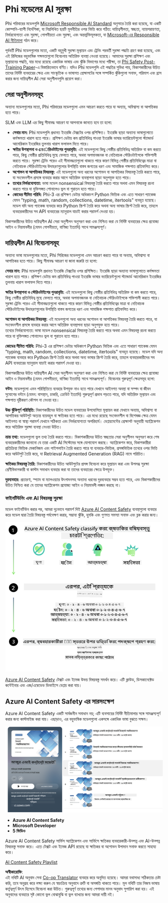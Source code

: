 <!--
CO_OP_TRANSLATOR_METADATA:
{
  "original_hash": "c8273672cc57df2be675407a1383aaf0",
  "translation_date": "2025-05-09T05:46:58+00:00",
  "source_file": "md/01.Introduction/01/01.AISafety.md",
  "language_code": "bn"
}
-->
# Phi মডেলের AI সুরক্ষা  
Phi পরিবারের মডেলগুলি [Microsoft Responsible AI Standard](https://query.prod.cms.rt.microsoft.com/cms/api/am/binary/RE5cmFl) অনুসারে তৈরি করা হয়েছে, যা একটি কোম্পানি-ব্যাপী নির্দেশিকা, যা নিম্নলিখিত ছয়টি মূলনীতির ওপর ভিত্তি করে গঠিত: দায়িত্বশীলতা, স্বচ্ছতা, ন্যায়পরায়ণতা, নির্ভরযোগ্যতা এবং সুরক্ষা, গোপনীয়তা এবং সুরক্ষা, এবং অন্তর্ভুক্তিমূলকতা, যা [Microsoft-এর Responsible AI নীতিমালা](https://www.microsoft.com/ai/responsible-ai) গঠন করে।  

পূর্ববর্তী Phi মডেলগুলোর মতো, একটি বহুমুখী সুরক্ষা মূল্যায়ন এবং ট্রেনিং পরবর্তী সুরক্ষা পদ্ধতি গ্রহণ করা হয়েছে, এবং এই রিলিজের বহুভাষিক সক্ষমতাগুলো বিবেচনায় অতিরিক্ত ব্যবস্থা নেওয়া হয়েছে। আমাদের সুরক্ষা প্রশিক্ষণ এবং মূল্যায়নের পদ্ধতি, যার মধ্যে রয়েছে একাধিক ভাষায় এবং ঝুঁকি বিভাগের মধ্যে পরীক্ষা, তা [Phi Safety Post-Training Paper](https://arxiv.org/abs/2407.13833)-এ বিস্তারিতভাবে বর্ণিত। যদিও Phi মডেলগুলি এই পদ্ধতির সুবিধা পায়, বিকাশকারীদের উচিত তাদের নির্দিষ্ট ব্যবহারের ক্ষেত্র এবং সাংস্কৃতিক ও ভাষাগত প্রেক্ষাপটের সঙ্গে সম্পর্কিত ঝুঁকিগুলো সনাক্ত, পরিমাপ এবং হ্রাস করার জন্য দায়িত্বশীল AI সেরা অনুশীলনগুলি প্রয়োগ করা।  

## সেরা অনুশীলনসমূহ  

অন্যান্য মডেলগুলোর মতো, Phi পরিবারের মডেলগুলো এমন আচরণ করতে পারে যা অন্যায়, অবিশ্বাস্য বা আপত্তিকর হতে পারে।  

SLM এবং LLM এর কিছু সীমাবদ্ধ আচরণ যা আপনাকে জানতে হবে তা হলো:  

- **সেবার মান:** Phi মডেলগুলি প্রধানত ইংরেজি টেক্সটের ওপর প্রশিক্ষিত। ইংরেজি ছাড়া অন্যান্য ভাষাগুলোতে কর্মক্ষমতা খারাপ হতে পারে। প্রশিক্ষণ ডেটায় কম প্রতিনিধিত্ব পাওয়া ইংরেজি ভাষার ভ্যারিয়েন্টগুলো স্ট্যান্ডার্ড আমেরিকান ইংরেজির তুলনায় খারাপ ফলাফল দিতে পারে।  
- **ক্ষতির উপস্থাপনা ও стেরিওটাইপের পুনরাবৃত্তি:** এই মডেলগুলো কিছু গোষ্ঠীর প্রতিনিধিত্ব অতিরিক্ত বা কম করতে পারে, কিছু গোষ্ঠীর প্রতিনিধিত্ব মুছে ফেলতে পারে, অথবা অপমানজনক বা নেতিবাচক স্টেরিওটাইপকে শক্তিশালী করতে পারে। সুরক্ষা ট্রেনিং পরেও এই সীমাবদ্ধতাগুলো থাকতে পারে কারণ বিভিন্ন গোষ্ঠীর প্রতিনিধিত্বের মাত্রা বা নেতিবাচক স্টেরিওটাইপের উদাহরণগুলোর উপস্থিতি বাস্তব জগতের ধরণ এবং সামাজিক পক্ষপাত প্রতিফলিত করে।  
- **অশোভন বা আপত্তিকর বিষয়বস্তু:** এই মডেলগুলো অন্য ধরনের অশোভন বা আপত্তিকর বিষয়বস্তু তৈরি করতে পারে, যা সংবেদনশীল প্রসঙ্গে ব্যবহার করার আগে অতিরিক্ত ব্যবস্থাপনা ছাড়া অনুপযুক্ত হতে পারে।  
- **তথ্যের নির্ভরযোগ্যতা:** ভাষা মডেল nonsensical বিষয়বস্তু তৈরি করতে পারে অথবা এমন বিষয়বস্তু রচনা করতে পারে যা যুক্তিসঙ্গত শোনালেও ভুল বা পুরাতন হতে পারে।  
- **কোডের সীমিত পরিধি:** Phi-3 এর প্রশিক্ষণ ডেটার অধিকাংশ Python ভিত্তিক এবং এতে সাধারণ প্যাকেজ যেমন "typing, math, random, collections, datetime, itertools" ব্যবহৃত হয়েছে। মডেল যদি অন্য প্যাকেজ ব্যবহার করে Python স্ক্রিপ্ট তৈরি করে অথবা অন্য ভাষার স্ক্রিপ্ট তৈরি করে, তাহলে ব্যবহারকারীদের সব API ব্যবহারের ম্যানুয়াল যাচাই করার পরামর্শ দেওয়া হয়।  

বিকাশকারীদের উচিত দায়িত্বশীল AI সেরা অনুশীলন অনুসরণ করা এবং নিশ্চিত করা যে নির্দিষ্ট ব্যবহারের ক্ষেত্র প্রযোজ্য আইন ও নিয়মাবলীর (যেমন গোপনীয়তা, বাণিজ্য ইত্যাদি) সাথে সামঞ্জস্যপূর্ণ।  

## দায়িত্বশীল AI বিবেচনাসমূহ  

অন্যান্য ভাষা মডেলগুলোর মতো, Phi সিরিজের মডেলগুলো এমন আচরণ করতে পারে যা অন্যায়, অবিশ্বাস্য বা আপত্তিকর হতে পারে। কিছু সীমাবদ্ধ আচরণ যা জানা জরুরি তা হলো:  

**সেবার মান:** Phi মডেলগুলি প্রধানত ইংরেজি টেক্সটের ওপর প্রশিক্ষিত। ইংরেজি ছাড়া অন্যান্য ভাষাগুলোতে কর্মক্ষমতা খারাপ হতে পারে। প্রশিক্ষণ ডেটায় কম প্রতিনিধিত্ব পাওয়া ইংরেজি ভাষার ভ্যারিয়েন্টগুলো স্ট্যান্ডার্ড আমেরিকান ইংরেজির তুলনায় খারাপ ফলাফল দিতে পারে।  

**ক্ষতির উপস্থাপনা ও স্টেরিওটাইপের পুনরাবৃত্তি:** এই মডেলগুলো কিছু গোষ্ঠীর প্রতিনিধিত্ব অতিরিক্ত বা কম করতে পারে, কিছু গোষ্ঠীর প্রতিনিধিত্ব মুছে ফেলতে পারে, অথবা অপমানজনক বা নেতিবাচক স্টেরিওটাইপকে শক্তিশালী করতে পারে। সুরক্ষা ট্রেনিং পরেও এই সীমাবদ্ধতাগুলো থাকতে পারে কারণ বিভিন্ন গোষ্ঠীর প্রতিনিধিত্বের মাত্রা বা নেতিবাচক স্টেরিওটাইপের উদাহরণগুলোর উপস্থিতি বাস্তব জগতের ধরণ এবং সামাজিক পক্ষপাত প্রতিফলিত করে।  

**অশোভন বা আপত্তিকর বিষয়বস্তু:** এই মডেলগুলো অন্য ধরনের অশোভন বা আপত্তিকর বিষয়বস্তু তৈরি করতে পারে, যা সংবেদনশীল প্রসঙ্গে ব্যবহার করার আগে অতিরিক্ত ব্যবস্থাপনা ছাড়া অনুপযুক্ত হতে পারে।  
তথ্যের নির্ভরযোগ্যতা: ভাষা মডেল nonsensical বিষয়বস্তু তৈরি করতে পারে অথবা এমন বিষয়বস্তু রচনা করতে পারে যা যুক্তিসঙ্গত শোনালেও ভুল বা পুরাতন হতে পারে।  

**কোডের সীমিত পরিধি:** Phi-3 এর প্রশিক্ষণ ডেটার অধিকাংশ Python ভিত্তিক এবং এতে সাধারণ প্যাকেজ যেমন "typing, math, random, collections, datetime, itertools" ব্যবহৃত হয়েছে। মডেল যদি অন্য প্যাকেজ ব্যবহার করে Python স্ক্রিপ্ট তৈরি করে অথবা অন্য ভাষার স্ক্রিপ্ট তৈরি করে, তাহলে ব্যবহারকারীদের সব API ব্যবহারের ম্যানুয়াল যাচাই করার পরামর্শ দেওয়া হয়।  

বিকাশকারীদের উচিত দায়িত্বশীল AI সেরা অনুশীলন অনুসরণ করা এবং নিশ্চিত করা যে নির্দিষ্ট ব্যবহারের ক্ষেত্র প্রযোজ্য আইন ও নিয়মাবলীর (যেমন গোপনীয়তা, বাণিজ্য ইত্যাদি) সাথে সামঞ্জস্যপূর্ণ। বিবেচনার গুরুত্বপূর্ণ ক্ষেত্রসমূহ হলো:  

**বন্টন:** মডেলগুলো এমন পরিস্থিতিতে ব্যবহার উপযুক্ত নাও হতে পারে যেখানে আইনগত অবস্থা বা সম্পদ বা জীবন সুযোগের বন্টনে (যেমন: বাসস্থান, চাকরি, ক্রেডিট ইত্যাদি) গুরুত্বপূর্ণ প্রভাব পড়তে পারে, যদি অতিরিক্ত মূল্যায়ন এবং পক্ষপাত দূরীকরণ কৌশল না নেওয়া হয়।  

**উচ্চ ঝুঁকিপূর্ণ পরিস্থিতি:** বিকাশকারীদের উচিত মডেল ব্যবহারের উপযোগিতা মূল্যায়ন করা যেখানে অন্যায়, অবিশ্বাস্য বা আপত্তিকর আউটপুট অত্যন্ত ব্যয়বহুল বা ক্ষতিকর হতে পারে। এর মধ্যে রয়েছে সংবেদনশীল বা বিশেষজ্ঞ ক্ষেত্র যেমন আইনগত বা স্বাস্থ্য পরামর্শ যেখানে সঠিকতা এবং নির্ভরযোগ্যতা অপরিহার্য। ডেপ্লয়মেন্টের প্রেক্ষাপট অনুযায়ী অ্যাপ্লিকেশন স্তরে অতিরিক্ত সুরক্ষা ব্যবস্থা নেওয়া উচিত।  

**ভ্রান্ত তথ্য:** মডেলগুলো ভুল তথ্য তৈরি করতে পারে। বিকাশকারীদের উচিত স্বচ্ছতার সেরা অনুশীলন অনুসরণ করে শেষ ব্যবহারকারীদের জানানো যে তারা একটি AI সিস্টেমের সঙ্গে যোগাযোগ করছে। অ্যাপ্লিকেশন স্তরে, বিকাশকারীরা প্রতিক্রিয়া ভিত্তিক মেকানিজম এবং পাইপলাইন তৈরি করতে পারে যা ব্যবহার-ভিত্তিক, প্রসঙ্গভিত্তিক তথ্যের ওপর ভিত্তি করে আউটপুট তৈরি করে, যা Retrieval Augmented Generation (RAG) নামে পরিচিত।  

**ক্ষতিকর বিষয়বস্তু তৈরি:** বিকাশকারীদের উচিত আউটপুটের প্রসঙ্গ বিবেচনা করে মূল্যায়ন করা এবং উপলব্ধ সুরক্ষা শ্রেণীবিভাগকারী বা কাস্টম সমাধান ব্যবহার করা যা তাদের ব্যবহারের ক্ষেত্রে উপযুক্ত।  

**দুরব্যবহার:** প্রতারণা, স্প্যাম বা ম্যালওয়্যার উৎপাদনসহ অন্যান্য ধরনের দুরব্যবহার সম্ভব হতে পারে, এবং বিকাশকারীদের উচিত নিশ্চিত করা যে তাদের অ্যাপ্লিকেশন প্রযোজ্য আইন ও নিয়মাবলী লঙ্ঘন করছে না।  

### ফাইনটিউনিং এবং AI বিষয়বস্তু সুরক্ষা  

মডেল ফাইনটিউন করার পর, আমরা দৃঢ়ভাবে পরামর্শ দিই [Azure AI Content Safety](https://learn.microsoft.com/azure/ai-services/content-safety/overview) ব্যবস্থাগুলো ব্যবহার করে মডেল দ্বারা তৈরি বিষয়বস্তু পর্যবেক্ষণ করার, সম্ভাব্য ঝুঁকি, হুমকি এবং গুণগত সমস্যা সনাক্ত এবং ব্লক করার জন্য।  

![Phi3AISafety](../../../../../translated_images/01.phi3aisafety.b950fac78d0cda701abf8181b3cfdabf328f70d0d5c096d5ebf842a2db62615f.bn.png)  

[Azure AI Content Safety](https://learn.microsoft.com/azure/ai-services/content-safety/overview) টেক্সট এবং ইমেজ উভয় বিষয়বস্তু সমর্থন করে। এটি ক্লাউড, ডিসকানেক্টেড কন্টেইনার এবং এজ/এম্বেডেড ডিভাইসে ডেপ্লয় করা যায়।  

## Azure AI Content Safety এর সারসংক্ষেপ  

Azure AI Content Safety একটি সার্বজনীন সমাধান নয়; এটি ব্যবসায়ের নির্দিষ্ট নীতিমালার সঙ্গে সামঞ্জস্যপূর্ণ করার জন্য কাস্টমাইজ করা যায়। এছাড়াও, এর বহুভাষিক মডেলগুলো একসঙ্গে একাধিক ভাষা বুঝতে সক্ষম।  

![AIContentSafety](../../../../../translated_images/01.AIcontentsafety.da9a83e9538e688418877be04138e05621b0ab1222565ac2761e28677a59fdb4.bn.png)  

- **Azure AI Content Safety**  
- **Microsoft Developer**  
- **5 ভিডিও**  

Azure AI Content Safety সার্ভিস অ্যাপ্লিকেশন এবং সার্ভিসে ক্ষতিকর ব্যবহারকারী-উত্পন্ন এবং AI-উত্পন্ন বিষয়বস্তু সনাক্ত করে। এতে টেক্সট এবং ইমেজ API রয়েছে যা ক্ষতিকর বা অশোভন উপাদান সনাক্ত করতে সাহায্য করে।  

[AI Content Safety Playlist](https://www.youtube.com/playlist?list=PLlrxD0HtieHjaQ9bJjyp1T7FeCbmVcPkQ)

**অস্বীকারোক্তি**:  
এই নথিটি AI অনুবাদ সেবা [Co-op Translator](https://github.com/Azure/co-op-translator) ব্যবহার করে অনূদিত হয়েছে। আমরা যথাসাধ্য সঠিকতার চেষ্টা করি, তবে অনুগ্রহ করে লক্ষ্য করুন যে স্বয়ংক্রিয় অনুবাদে ত্রুটি বা অসঙ্গতি থাকতে পারে। মূল নথিটি তার নিজস্ব ভাষায় কর্তৃত্বপূর্ণ উৎস হিসেবে বিবেচনা করা উচিত। গুরুত্বপূর্ণ তথ্যের জন্য পেশাদার মানব অনুবাদ সুপারিশ করা হয়। এই অনুবাদের ব্যবহারে সৃষ্ট কোনো ভুল বোঝাবুঝি বা ভুল ব্যাখ্যার জন্য আমরা দায়ী নই।